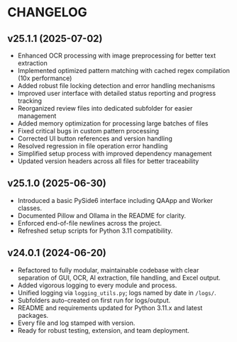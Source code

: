 # CHANGELOG

## v25.1.1 (2025-07-02)
- Enhanced OCR processing with image preprocessing for better text extraction
- Implemented optimized pattern matching with cached regex compilation (10x performance)
- Added robust file locking detection and error handling mechanisms
- Improved user interface with detailed status reporting and progress tracking
- Reorganized review files into dedicated subfolder for easier management
- Added memory optimization for processing large batches of files
- Fixed critical bugs in custom pattern processing
- Corrected UI button references and version handling
- Resolved regression in file operation error handling
- Simplified setup process with improved dependency management
- Updated version headers across all files for better traceability

## v25.1.0 (2025-06-30)
- Introduced a basic PySide6 interface including QAApp and Worker classes.
- Documented Pillow and Ollama in the README for clarity.
- Enforced end-of-file newlines across the project.
- Refreshed setup scripts for Python 3.11 compatibility.

## v24.0.1 (2024-06-20)
- Refactored to fully modular, maintainable codebase with clear separation of GUI, OCR, AI extraction, file handling, and Excel output.
- Added vigorous logging to every module and process.
- Unified logging via `logging_utils.py`; logs named by date in `/logs/`.
- Subfolders auto-created on first run for logs/output.
- README and requirements updated for Python 3.11.x and latest packages.
- Every file and log stamped with version.
- Ready for robust testing, extension, and team deployment.
